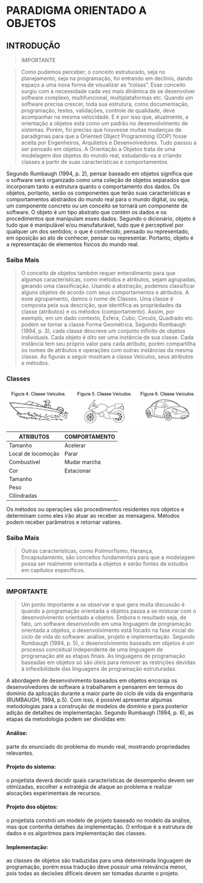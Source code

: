 # PARADIGMA ORIENTADO A OBJETOS

## INTRODUÇÃO

>IMPORTANTE

>Como pudemos perceber, o conceito estruturado, seja no planejamento, seja na programação, foi entrando em declínio, dando espaço a uma nova forma de visualizar as “coisas”. Esse conceito surgiu com a necessidade cada vez mais dinâmica de se desenvolver software complexo, multifuncional, multiplataformas etc. Quando um software precisa crescer, toda sua estrutura, como documentação, programação, testes, validações, controle de qualidade, deve acompanhar na mesma velocidade. E é por isso que, atualmente, a orientação a objetos está como um padrão no desenvolvimento de sistemas. Porém, foi preciso que houvesse muitas mudanças de paradigmas para que a Oriented Object Programming (OOP) fosse aceita por Engenheiros, Arquitetos e Desenvolvedores. Tudo passou a ser pensado em objetos. A Orientação a Objetos trata de uma modelagem dos objetos do mundo real, estudando-os e criando classes a partir de suas características e comportamentos.

Segundo Rumbaugh (1994, p. 2), pensar baseado em objetos significa que o software será organizado como uma coleção de objetos separados que incorporam tanto a estrutura quanto o comportamento dos dados. Os objetos, portanto, serão os componentes que terão suas características e comportamentos abstraídos do mundo real para o mundo digital, ou seja, um componente concreto ou um conceito se tornará um componente de software. O objeto é um tipo abstrato que contém os dados e os procedimentos que manipulam esses dados. Segundo o dicionário, objeto é tudo que é manipulável e/ou manufaturável, tudo que é perceptível por qualquer um dos sentidos; o que é conhecido, pensado ou representado, em oposição ao ato de conhecer, pensar ou representar. Portanto, objeto é a representação de elementos físicos do mundo real.

### Saiba Mais

>O conceito de objetos também requer entendimento para que algumas características, como métodos e atributos, sejam agrupadas, gerando uma classificação. Usando a abstração, podemos classificar alguns objetos de acordo com seus comportamentos e atributos. A esse agrupamento, damos o nome de Classes. Uma classe é composta pela sua descrição, que identifica as propriedades da classe (atributos) e os métodos (comportamento). Assim, por exemplo, em um dado contexto, Esfera, Cubo, Círculo, Quadrado etc. podem se tornar a classe Forma Geométrica. Segundo Rumbaugh (1994, p. 3), cada classe descreve um conjunto infinito de objetos individuais. Cada objeto é dito ser uma instância de sua classe. Cada instância tem seu próprio valor para cada atributo, porém compartilha os nomes de atributos e operações com outras instâncias da mesma classe. As figuras a seguir mostram a classe Veículos, seus atributos e métodos.

### Classes

![](./data/img6.jpg)

|ATRIBUTOS |COMPORTAMENTO|
|---------|---------------|
|Tamanho|Acelerar|
|Local de locomoção|Parar|
|Combustível|Mudar marcha|
|Cor|Estacionar|
|Tamanho||
|Peso||
|Cilindradas||


Os métodos ou operações são procedimentos residentes nos objetos e determinam como eles irão atuar ao receber as mensagens. Métodos podem receber parâmetros e retornar valores.

### Saiba Mais

>Outras características, como Polimorfismo, Herança, Encapsulamento, são conceitos fundamentais para que a modelagem possa ser realmente orientada a objetos e serão fontes de estudos em capítulos específicos.


---

### IMPORTANTE

>Um ponto importante a se observar e que gera muita discussão é quando a programação orientada a objetos passa a se misturar com o desenvolvimento orientado a objetos. Embora o resultado seja, de fato, um software desenvolvido em uma linguagem de programação orientada a objetos, o desenvolvimento está focado na fase inicial do ciclo de vida do software: análise, projeto e implementação. Segundo Rumbaugh (1994, p. 5), o desenvolvimento baseado em objetos é um processo conceitual independente de uma linguagem de programação até as etapas finais. As linguagens de programação baseadas em objetos só são úteis para remover as restrições devidas à inflexibilidade das linguagens de programação estruturadas.

A abordagem de desenvolvimento baseados em objetos encoraja os desenvolvedores de software a trabalharem e pensarem em termos do domínio da aplicação durante a maior parte do ciclo de vida da engenharia (RUMBAUGH, 1994, p.5). Com isso, é possível apresentar algumas metodologias para a construção de modelos de domínio e para posterior adição de detalhes de implementação. Segundo Rumbaugh (1994, p. 6), as etapas da metodologia podem ser divididas em:

#### Análise:

parte do enunciado do problema do mundo real, mostrando propriedades relevantes. 

#### Projeto do sistema:

o projetista deverá decidir quais características de desempenho devem ser otimizadas, escolher a estratégia de ataque ao problema e realizar alocações experimentais de recursos. 

#### Projeto dos objetos:

o projetista constrói um modelo de projeto baseado no modelo da análise, mas que contenha detalhes da implementação. O enfoque é a estrutura de dados e os algoritmos para implementação das classes. 

#### Implementação:

as classes de objetos são traduzidas para uma determinada linguagem de programação, porém essa tradução deve possuir uma relevância menor, pois todas as decisões difíceis devem ser tomadas durante o projeto.



